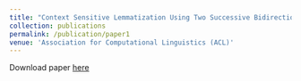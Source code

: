 ```yaml
---
title: "Context Sensitive Lemmatization Using Two Successive Bidirectional Gated Recurrent Networks"
collection: publications
permalink: /publication/paper1
venue: 'Association for Computational Linguistics (ACL)'
---
```

Download paper [here](http://www.aclweb.org/anthology/P17-1136)
